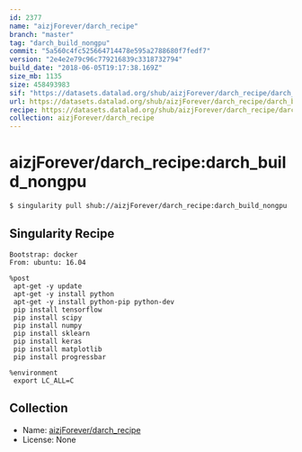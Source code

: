```yaml
---
id: 2377
name: "aizjForever/darch_recipe"
branch: "master"
tag: "darch_build_nongpu"
commit: "5a560c4fc525664714478e595a2788680f7fedf7"
version: "2e4e2e79c96c779216839c3318732794"
build_date: "2018-06-05T19:17:38.169Z"
size_mb: 1135
size: 458493983
sif: "https://datasets.datalad.org/shub/aizjForever/darch_recipe/darch_build_nongpu/2018-06-05-5a560c4f-2e4e2e79/2e4e2e79c96c779216839c3318732794.simg"
url: https://datasets.datalad.org/shub/aizjForever/darch_recipe/darch_build_nongpu/2018-06-05-5a560c4f-2e4e2e79/
recipe: https://datasets.datalad.org/shub/aizjForever/darch_recipe/darch_build_nongpu/2018-06-05-5a560c4f-2e4e2e79/Singularity
collection: aizjForever/darch_recipe
---
```


# aizjForever/darch_recipe:darch_build_nongpu

```bash
$ singularity pull shub://aizjForever/darch_recipe:darch_build_nongpu
```

## Singularity Recipe

```singularity
Bootstrap: docker
From: ubuntu: 16.04

%post
 apt-get -y update
 apt-get -y install python
 apt-get -y install python-pip python-dev
 pip install tensorflow
 pip install scipy
 pip install numpy
 pip install sklearn
 pip install keras
 pip install matplotlib
 pip install progressbar
 
%environment
 export LC_ALL=C
```

## Collection

 - Name: [aizjForever/darch_recipe](https://github.com/aizjForever/darch_recipe)
 - License: None

